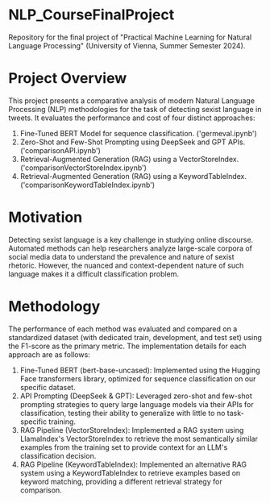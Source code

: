 # NLP_CourseFinalProject
Repository for the final project of "Practical Machine Learning for Natural Language Processing" (University of Vienna, Summer Semester 2024).

# Project Overview
This project presents a comparative analysis of modern Natural Language Processing (NLP) methodologies for the task of detecting sexist language in tweets. It evaluates the performance and cost of four distinct approaches:

  1. Fine-Tuned BERT Model for sequence classification. ('germeval.ipynb')
  2. Zero-Shot and Few-Shot Prompting using DeepSeek and GPT APIs. ('comparisonAPI.ipynb')
  3. Retrieval-Augmented Generation (RAG) using a VectorStoreIndex. ('comparisonVectorStoreIndex.ipynb')
  4. Retrieval-Augmented Generation (RAG) using a KeywordTableIndex. ('comparisonKeywordTableIndex.ipynb')

# Motivation 
Detecting sexist language is a key challenge in studying online discourse. Automated methods can help researchers analyze large-scale corpora of social media data to understand the prevalence and nature of sexist rhetoric. However, the nuanced and context-dependent nature of such language makes it a difficult classification problem. 

# Methodology
The performance of each method was evaluated and compared on a standardized dataset (with dedicated train, development, and test set) using the F1-score as the primary metric. The implementation details for each approach are as follows:

  1. Fine-Tuned BERT (bert-base-uncased): Implemented using the Hugging Face transformers library, optimized for sequence classification on our specific dataset.
  2. API Prompting (DeepSeek & GPT): Leveraged zero-shot and few-shot prompting strategies to query large language models via their APIs for classification, testing their ability to generalize with little to no task-specific training.
  3. RAG Pipeline (VectorStoreIndex): Implemented a RAG system using LlamaIndex's VectorStoreIndex to retrieve the most semantically similar examples from the training set to provide context for an LLM's classification decision.
  4. RAG Pipeline (KeywordTableIndex): Implemented an alternative RAG system using a KeywordTableIndex to retrieve examples based on keyword matching, providing a different retrieval strategy for comparison.

